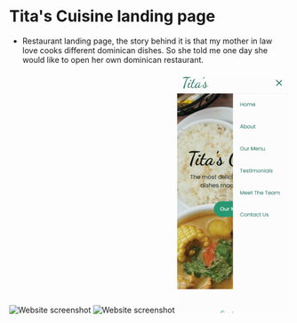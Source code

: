 # Tita's Cuisine landing page

- Restaurant landing page, the story behind it is that my mother in law love cooks different dominican dishes. So she told me one day she would like to open her own dominican restaurant.

<img src="images/screenshots/Titas-cuisine-1.png" alt="Website screenshot" width="400">
<img src="images/screenshots/Titas-cuisine-mobile-1.png" alt="Website screenshot" width="200">
<img src="images/screenshots/Titas-cuisine-mobile-2.png" alt="Website screenshot" width="200">